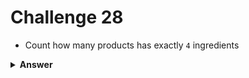 # Challenge 28
- Count how many products has exactly `4` ingredients

<details>
  <summary><strong>Answer</strong></summary>

  ```js
  db.produtos
    .count({ ingredientes: { $size: 4 } });
  ```
</details>